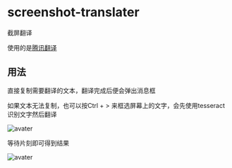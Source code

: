 # screenshot-translater

截屏翻译

使用的是[腾讯翻译](https://fanyi.qq.com/)

## 用法

直接复制需要翻译的文本，翻译完成后便会弹出消息框

如果文本无法复制，也可以按Ctrl + > 来框选屏幕上的文字，会先使用tesseract识别文字然后翻译

![avater](https://i.vgy.me/dRWweB.png)

等待片刻即可得到结果

![avater](https://i.vgy.me/NnuXs1.png)
